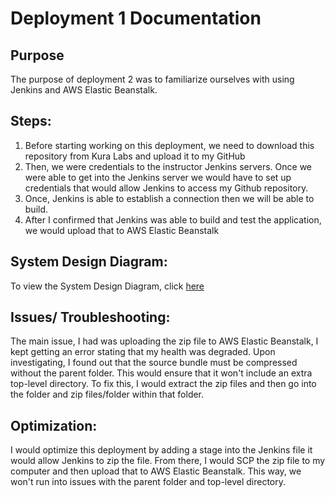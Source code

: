 # Deployment 1 Documentation
## Purpose
The purpose of deployment 2 was to familiarize ourselves with using Jenkins and AWS Elastic Beanstalk.

## Steps:
1. Before starting working on this deployment, we need to download this repository from Kura Labs and upload it to my GitHub
2. Then, we were credentials to the instructor Jenkins servers. Once we were able to get into the Jenkins server we would have to set up credentials that would allow Jenkins to access my Github repository.
3. Once, Jenkins is able to establish a connection then we will be able to build.
4. After I confirmed that Jenkins was able to build and test the application, we would upload that to AWS Elastic Beanstalk

## System Design Diagram:
To view the System Design Diagram, click [here](https://github.com/auzhangLABS/C4_deployment1/blob/main/diagram.png)

## Issues/ Troubleshooting:
The main issue, I had was uploading the zip file to AWS Elastic Beanstalk, I kept getting an error stating that my health was degraded. Upon investigating, I found out that the source bundle must be compressed without the parent folder. This would ensure that it won't include an extra top-level directory. To fix this, I would extract the zip files and then go into the folder and zip files/folder within that folder.

## Optimization:
I would optimize this deployment by adding a stage into the Jenkins file it would allow Jenkins to zip the file. From there, I would SCP the zip file to my computer and then upload that to AWS Elastic Beanstalk. This way, we won't run into issues with the parent folder and top-level directory.

